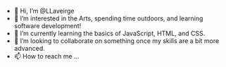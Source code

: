 - 👋 Hi, I’m @LLaveirge
- 👀 I’m interested in the Arts, spending time outdoors, and learning software development! 
- 🌱 I’m currently learning the basics of JavaScript, HTML, and CSS.
- 💞️ I’m looking to collaborate on something once my skills are a bit more advanced. 
- 📫 How to reach me ... 

<!---
LLaveirge/LLaveirge is a ✨ special ✨ repository because its `README.md` (this file) appears on your GitHub profile.
You can click the Preview link to take a look at your changes.
--->
